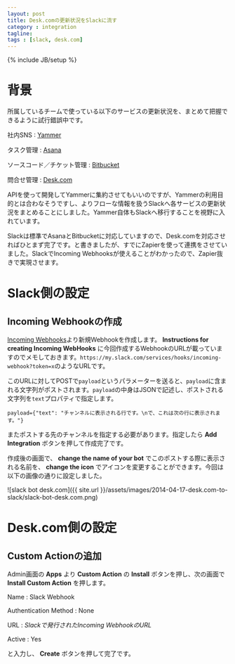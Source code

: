 ```yaml
---
layout: post
title: Desk.comの更新状況をSlackに流す
category : integration
tagline: 
tags : [slack, desk.com]
---
```

{% include JB/setup %}

# 背景

所属しているチームで使っている以下のサービスの更新状況を、まとめて把握できるように試行錯誤中です。

社内SNS
: [Yammer](https://www.yammer.com/)

タスク管理
: [Asana](https://asana.com/)

ソースコード／チケット管理
: [Bitbucket](https://bitbucket.org/)

問合せ管理
: [Desk.com](http://www.desk.com/)

APIを使って開発してYammerに集約させてもいいのですが、Yammerの利用目的とは合わなそうですし、よりフローな情報を扱うSlackへ各サービスの更新状況をまとめることにしました。Yammer自体もSlackへ移行することを視野に入れています。

Slackは標準でAsanaとBitbucketに対応していますので、Desk.comを対応させればひとまず完了です。と書きましたが、すでにZapierを使って連携をさせていました。SlackでIncoming Webhooksが使えることがわかったので、Zapier抜きで実現させます。

# Slack側の設定

## Incoming Webhookの作成

[Incoming Webhooks](https://my.slack.com/services/new/incoming-webhook)より新規Webhookを作成します。 __Instructions for creating Incoming WebHooks__ に今回作成するWebhookのURLが載っていますのでメモしておきます。`https://my.slack.com/services/hooks/incoming-webhook?token=x`のようなURLです。

このURLに対してPOSTで`payload`というパラメーターを送ると、`payload`に含まれる文字列がポストされます。`payload`の中身はJSONで記述し、ポストされる文字列を`text`プロパティで指定します。

	payload={"text": "チャンネルに表示される行です。\nで、これは次の行に表示されます。"}

またポストする先のチャンネルを指定する必要があります。指定したら __Add Integration__ ボタンを押して作成完了です。

作成後の画面で、 __change the name of your bot__ でこのポストする際に表示される名前を、 __change the icon__ でアイコンを変更することができます。今回は以下の画像の通りに設定しました。

![slack bot desk.com]({{ site.url }}/assets/images/2014-04-17-desk.com-to-slack/slack-bot-desk.com.png)

# Desk.com側の設定

## Custom Actionの追加

Admin画面の __Apps__ より __Custom Action__ の __Install__ ボタンを押し、次の画面で __Install Custom Action__ を押します。



Name
: Slack Webhook

Authentication Method
: None

URL
: _Slackで発行されたIncoming WebhookのURL_

Active
: Yes

と入力し、 __Create__ ボタンを押して完了です。

